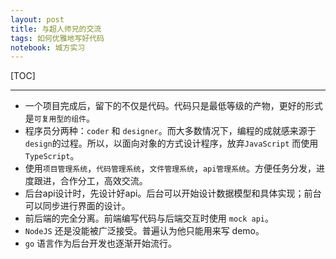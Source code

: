 ```yaml
---
layout: post
title: 与超人师兄的交流
tags: 如何优雅地写好代码
notebook: 城方实习
---
```


[TOC]

---

- 一个项目完成后，留下的不仅是代码。代码只是最低等级的产物，更好的形式是`可复用型的组件`。
- 程序员分两种：`coder` 和 `designer`。而大多数情况下，编程的成就感来源于`design`的过程。所以，以面向对象的方式设计程序，放弃`JavaScript` 而使用 `TypeScript`。
- 使用`项目管理系统`，`代码管理系统`，`文件管理系统`，`api管理系统`。方便任务分发，进度跟进，合作分工，高效交流。
- 后台api设计时，先设计好api。后台可以开始设计数据模型和具体实现；前台可以同步进行界面的设计。
- 前后端的完全分离。前端编写代码与后端交互时使用 `mock api`。
- `NodeJS` 还是没能被广泛接受。普遍认为他只能用来写 demo。
- `go` 语言作为后台开发也逐渐开始流行。